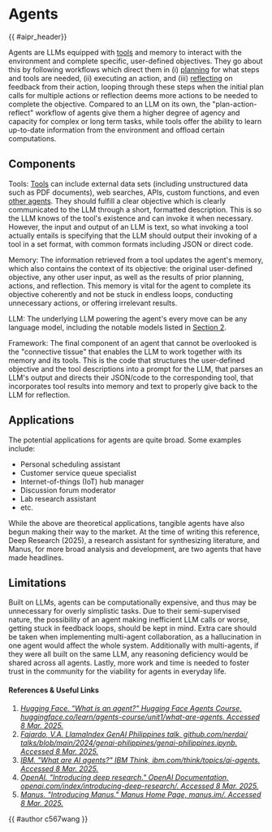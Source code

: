 <!-- markdownlint-disable-file MD033 -->

# Agents

{{ #aipr_header}}

Agents are LLMs equipped with [tools](./tool_use.md) and memory to interact
with the environment and complete specific, user-defined objectives.
They go about this by following workflows which direct them in
(i) [planning](./planning.md) for what steps and tools are needed,
(ii) executing an action, and (iii) [reflecting](./reflection.md) on feedback
from their action, looping through these steps
when the initial plan calls for multiple actions or reflection
deems more actions to be needed to complete the objective.
Compared to an LLM on its own, the "plan-action-reflect" workflow of agents
give them a higher degree of agency and capacity for complex or long term
tasks, while tools offer the ability to learn up-to-date information
from the environment and offload certain computations.

## Components

Tools: [Tools](./tool_use.md) can include external data sets (including
unstructured data such as PDF documents), web searches, APIs, custom functions,
and even [other agents](./multi_agents.md).
They should fulfill a clear objective which is clearly communicated
to the LLM through a short, formatted description.
This is so the LLM knows of the tool's existence and can invoke it when
necessary. However, the input and output of an LLM is text, so what invoking
a tool actually entails is specifying that the LLM should output their
invoking of a tool in a set format,
with common formats including JSON or direct code.

Memory: The information retrieved from a tool updates the agent's memory,
which also contains the context of its objective: the original
user-defined objective, any other user input, as well as the results
of prior planning, actions, and reflection.
This memory is vital for the agent to complete its objective coherently
and not be stuck in endless loops, conducting unnecessary actions,
or offering irrelevant results.

LLM: The underlying LLM powering the agent's every move can be
any language model, including the notable models listed in
[Section 2](../../models/README.md).

Framework: The final component of an agent that cannot be overlooked is the
"connective tissue" that enables the LLM to work together with its memory
and its tools. This is the code that structures the user-defined objective
and the tool descriptions into a prompt for the LLM, that parses an LLM's
output and directs their JSON/code to the corresponding tool, that incorporates
tool results into memory and text to properly give back to
the LLM for reflection.

## Applications

The potential applications for agents are quite broad. Some examples include:

- Personal scheduling assistant
- Customer service queue specialist
- Internet-of-things (IoT) hub manager
- Discussion forum moderator
- Lab research assistant
- etc.

While the above are theoretical applications, tangible agents have also begun
making their way to the market. At the time of writing this reference,
Deep Research (2025), a research assistant for synthesizing literature,
and Manus, for more broad analysis and development,
are two agents that have made headlines.

## Limitations

Built on LLMs, agents can be computationally expensive,
and thus may be unnecessary for overly simplistic tasks.
Due to their semi-supervised nature, the possibility of an agent
making inefficient LLM calls or worse, getting stuck in feedback loops,
should be kept in mind.
Extra care should be taken when implementing multi-agent collaboration,
as a hallucination in one agent would affect the whole system.
Additionally with multi-agents, if they were all built on the same LLM,
any reasoning deficiency would be shared across all agents.
Lastly, more work and time is needed to foster trust in the community
for the viability for agents in everyday life.

#### References & Useful Links <!-- markdownlint-disable-line MD001 -->

1. [_Hugging Face. "What is an agent?" Hugging Face Agents Course,
   huggingface.co/learn/agents-course/unit1/what-are-agents.
   Accessed 8 Mar. 2025._](https://huggingface.co/learn/agents-course/unit1/what-are-agents)
2. [_Fajardo, V.A. LlamaIndex GenAI Philippines talk, github.com/nerdai/
   talks/blob/main/2024/genai-philippines/genai-philippines.ipynb.
   Accessed 8 Mar. 2025._](https://github.com/nerdai/talks/blob/main/2024/genai-philippines/genai-philippines.ipynb)
3. [_IBM. "What are AI agents?" IBM Think, ibm.com/think/topics/ai-agents.
   Accessed 8 Mar. 2025._](https://www.ibm.com/think/topics/ai-agents)
4. [_OpenAI. "Introducing deep research." OpenAI Documentation,
   openai.com/index/introducing-deep-research/. Accessed 8 Mar. 2025._](https://openai.com/index/introducing-deep-research/)
5. [_Manus. "Introducing Manus." Manus Home Page, manus.im/.
   Accessed 8 Mar. 2025._](https://manus.im/)

<!-- Contributions -->

{{ #author c567wang }}
